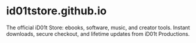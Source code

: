 # id01tstore.github.io
The official iD01t Store: ebooks, software, music, and creator tools. Instant downloads, secure checkout, and lifetime updates from iD01t Productions.
